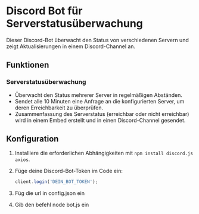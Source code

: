 # Discord Bot für Serverstatusüberwachung

Dieser Discord-Bot überwacht den Status von verschiedenen Servern und zeigt Aktualisierungen in einem Discord-Channel an.

## Funktionen

### Serverstatusüberwachung

- Überwacht den Status mehrerer Server in regelmäßigen Abständen.
- Sendet alle 10 Minuten eine Anfrage an die konfigurierten Server, um deren Erreichbarkeit zu überprüfen.
- Zusammenfassung des Serverstatus (erreichbar oder nicht erreichbar) wird in einem Embed erstellt und in einen Discord-Channel gesendet.

## Konfiguration

1. Installiere die erforderlichen Abhängigkeiten mit `npm install discord.js axios`.

2. Füge deine Discord-Bot-Token im Code ein:

   ```javascript
   client.login('DEIN_BOT_TOKEN');
3. Füg die url in config.json ein
4. Gib den befehl node bot.js ein   
